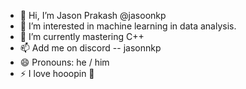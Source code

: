 - 👋 Hi, I’m Jason Prakash @jasoonkp
- 👀 I’m interested in machine learning in data analysis. 
- 🌱 I’m currently mastering C++
- 📫 Add me on discord --  jasonnkp
- 😄 Pronouns: he / him
- ⚡ I love hooopin 🏀

<!---
jasoonkp/jasoonkp is a ✨ special ✨ repository because its `README.md` (this file) appears on your GitHub profile.
You can click the Preview link to take a look at your changes.
--->
